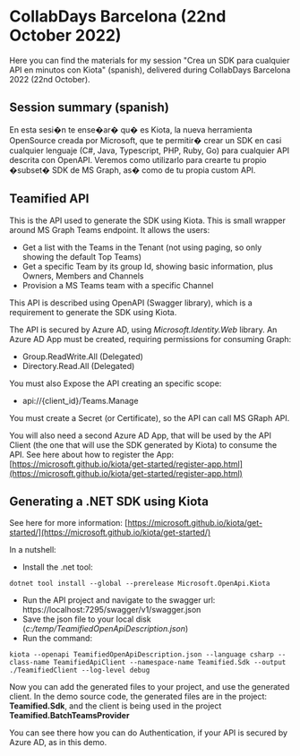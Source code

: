 # CollabDays Barcelona (22nd October 2022)
Here you can find the materials for my session "Crea un SDK para cualquier API en minutos con Kiota" (spanish), delivered during CollabDays Barcelona 2022 (22nd October).

## Session summary (spanish)
En esta sesi�n te ense�ar� qu� es Kiota, la nueva herramienta OpenSource creada por Microsoft, que te permitir� crear un SDK en casi cualquier lenguaje (C#, Java, Typescript, PHP, Ruby, Go) 
para cualquier API descrita con OpenAPI. Veremos como utilizarlo para crearte tu propio �subset� SDK de MS Graph, as� como de tu propia custom API.

## Teamified API
This is the API used to generate the SDK using Kiota. This is small wrapper around MS Graph Teams endpoint. It allows the users:
  - Get a list with the Teams in the Tenant (not using paging, so only showing the default Top Teams)
  - Get a specific Team by its group Id, showing basic information, plus Owners, Members and Channels
  - Provision a MS Teams team with a specific Channel

This API is described using OpenAPI (Swagger library), which is a requirement to generate the SDK using Kiota.

The API is secured by Azure AD, using _Microsoft.Identity.Web_ library. An Azure AD App must be created, requiring permissions for consuming Graph:
  - Group.ReadWrite.All (Delegated)
  - Directory.Read.All (Delegated)

You must also Expose the API creating an specific scope:
  - api://{client_id}/Teams.Manage

You must create a Secret (or Certificate), so the API can call MS GRaph API.

You will also need a second Azure AD App, that will be used by the API Client (the one that will use the SDK generated by Kiota) to consume the API.
See here about how to register the App: [https://microsoft.github.io/kiota/get-started/register-app.html](https://microsoft.github.io/kiota/get-started/register-app.html)

## Generating a .NET SDK using Kiota

See here for more information: [https://microsoft.github.io/kiota/get-started/](https://microsoft.github.io/kiota/get-started/)

In a nutshell:
 - Install the .net tool:
 ```
dotnet tool install --global --prerelease Microsoft.OpenApi.Kiota
```
 - Run the API project and navigate to the swagger url: https://localhost:7295/swagger/v1/swagger.json
 - Save the json file to your local disk (_c:/temp/TeamifiedOpenApiDescription.json_)
- Run the command:
```
kiota --openapi TeamifiedOpenApiDescription.json --language csharp --class-name TeamifiedApiClient --namespace-name Teamified.Sdk --output ./TeamifiedClient --log-level debug
```

Now you can add the generated files to your project, and use the generated client. In the demo source code, the generated files are in the project: __Teamified.Sdk__, and the client is being used in the
project __Teamified.BatchTeamsProvider__

You can see there how you can do Authentication, if your API is secured by Azure AD, as in this demo.